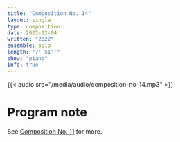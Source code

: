 ```yaml
---
title: "Composition No. 14"
layout: single
type: composition
date: 2022-02-04
written: "2022"
ensemble: solo
length: "7' 51''"
show: "piano"
info: true
---
```


{{< audio src="/media/audio/composition-no-14.mp3" >}}

# Program note

See [Composition No. 11](/works/solo/composition-no.-11) for more.